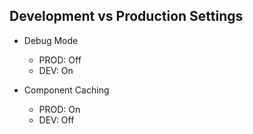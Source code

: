 ## Development vs Production Settings

- Debug Mode
    - PROD: Off
    - DEV: On

- Component Caching
    - PROD: On
    - DEV: Off



